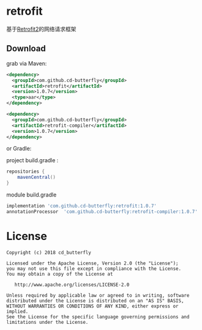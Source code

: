 retrofit 
========

基于[Retrofit2][1]的网络请求框架 

Download
--------

grab via Maven:
```xml
<dependency>
  <groupId>com.github.cd-butterfly</groupId>
  <artifactId>retrofit</artifactId>
  <version>1.0.7</version>
  <type>aar</type>
</dependency>

<dependency>
  <groupId>com.github.cd-butterfly</groupId>
  <artifactId>retrofit-compiler</artifactId>
  <version>1.0.7</version>
</dependency>

```
or Gradle:

project build.gradle :

```groovy
repositories {
    mavenCentral()
}
```

module build.gradle

```groovy
implementation 'com.github.cd-butterfly:retrofit:1.0.7'
annotationProcessor  'com.github.cd-butterfly:retrofit-compiler:1.0.7'
```

License
=======

    Copyright (c) 2018 cd_butterfly
    
    Licensed under the Apache License, Version 2.0 (the "License");
    you may not use this file except in compliance with the License.
    You may obtain a copy of the License at

       http://www.apache.org/licenses/LICENSE-2.0

    Unless required by applicable law or agreed to in writing, software
    distributed under the License is distributed on an "AS IS" BASIS,
    WITHOUT WARRANTIES OR CONDITIONS OF ANY KIND, either express or implied.
    See the License for the specific language governing permissions and
    limitations under the License.

[1]: https://square.github.io/retrofit/
